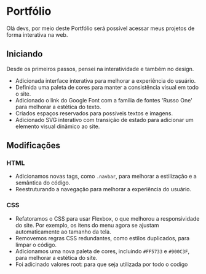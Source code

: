 # Portfólio

Olá devs, por meio deste Portfólio será possível acessar meus projetos de forma interativa na web.

## Iniciando

Desde os primeiros passos, pensei na interatividade e também no design.

- Adicionada interface interativa para melhorar a experiência do usuário.
- Definida uma paleta de cores para manter a consistência visual em todo o site.
- Adicionado o link do Google Font com a família de fontes 'Russo One' para melhorar a estética do texto.
- Criados espaços reservados para possíveis textos e imagens.
- Adicionado SVG interativo com transição de estado para adicionar um elemento visual dinâmico ao site.

## Modificações

### HTML

- Adicionamos novas tags, como `.navbar`, para melhorar a estilização e a semântica do código.
- Reestruturando a navegação para melhorar a experiência do usuário.

### CSS

- Refatoramos o CSS para usar Flexbox, o que melhorou a responsividade do site. Por exemplo, os itens do menu agora se ajustam automaticamente ao tamanho da tela.
- Removemos regras CSS redundantes, como estilos duplicados, para limpar o código.
- Adicionamos uma nova paleta de cores, incluindo `#FF5733` e `#900C3F`, para melhorar a estética do site.
- Foi adicinado valores root: para que seja utilizada por todo o codigo

